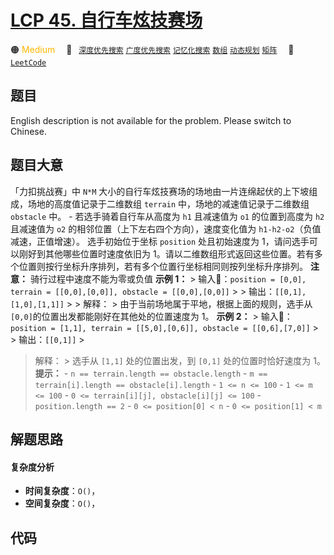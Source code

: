# [LCP 45. 自行车炫技赛场](https://leetcode.cn/problems/kplEvH)

🟠 <font color=#ffb800>Medium</font>&emsp; 🔖&ensp; [`深度优先搜索`](/outline/tag/depth-first-search.md) [`广度优先搜索`](/outline/tag/breadth-first-search.md) [`记忆化搜索`](/outline/tag/memoization.md) [`数组`](/outline/tag/array.md) [`动态规划`](/outline/tag/dynamic-programming.md) [`矩阵`](/outline/tag/matrix.md)&emsp; 🔗&ensp;[`LeetCode`](https://leetcode.cn/problems/kplEvH)

## 题目

English description is not available for the problem. Please switch to
Chinese.


## 题目大意

「力扣挑战赛」中 `N*M` 大小的自行车炫技赛场的场地由一片连绵起伏的上下坡组成，场地的高度值记录于二维数组 `terrain`
中，场地的减速值记录于二维数组 `obstacle` 中。 \- 若选手骑着自行车从高度为 `h1` 且减速值为 `o1` 的位置到高度为 `h2`
且减速值为 `o2` 的相邻位置（上下左右四个方向），速度变化值为 `h1-h2-o2`（负值减速，正值增速）。 选手初始位于坐标 `position`
处且初始速度为 1，请问选手可以刚好到其他哪些位置时速度依旧为
1。请以二维数组形式返回这些位置。若有多个位置则按行坐标升序排列，若有多个位置行坐标相同则按列坐标升序排列。 **注意：** 骑行过程中速度不能为零或负值
**示例 1：** > 输入：`position = [0,0], terrain = [[0,0],[0,0]], obstacle =
[[0,0],[0,0]]` > > 输出：`[[0,1],[1,0],[1,1]]` > > 解释： >
由于当前场地属于平地，根据上面的规则，选手从`[0,0]`的位置出发都能刚好在其他处的位置速度为 1。 **示例 2：** > 输入：`position
= [1,1], terrain = [[5,0],[0,6]], obstacle = [[0,6],[7,0]]` > > 输出：`[[0,1]]` >
> 解释： > 选手从 `[1,1]` 处的位置出发，到 `[0,1]` 处的位置时恰好速度为 1。 **提示：** \- `n ==
terrain.length == obstacle.length` \- `m == terrain[i].length ==
obstacle[i].length` \- `1 <= n <= 100` \- `1 <= m <= 100` \- `0 <=
terrain[i][j], obstacle[i][j] <= 100` \- `position.length == 2` \- `0 <=
position[0] < n` \- `0 <= position[1] < m`


## 解题思路

#### 复杂度分析

- **时间复杂度**：`O()`，
- **空间复杂度**：`O()`，

## 代码

```javascript

```